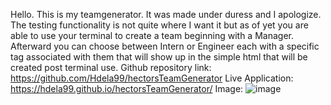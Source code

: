 Hello. This is my teamgenerator. It was made under duress and I apologize. The testing functionality is not quite where I want it but as of yet you are able to use your terminal to create a team beginning with a Manager. Afterward you can choose between Intern or Engineer each with a specific tag associated with them that will show up in the simple html that will be created post terminal use. 
Github repository link: https://github.com/Hdela99/hectorsTeamGenerator
Live Application: https://hdela99.github.io/hectorsTeamGenerator/ 
Image: ![image](https://user-images.githubusercontent.com/105886672/186349044-f3304220-f773-4eea-8d0a-25fd6cc6bd6d.png)
